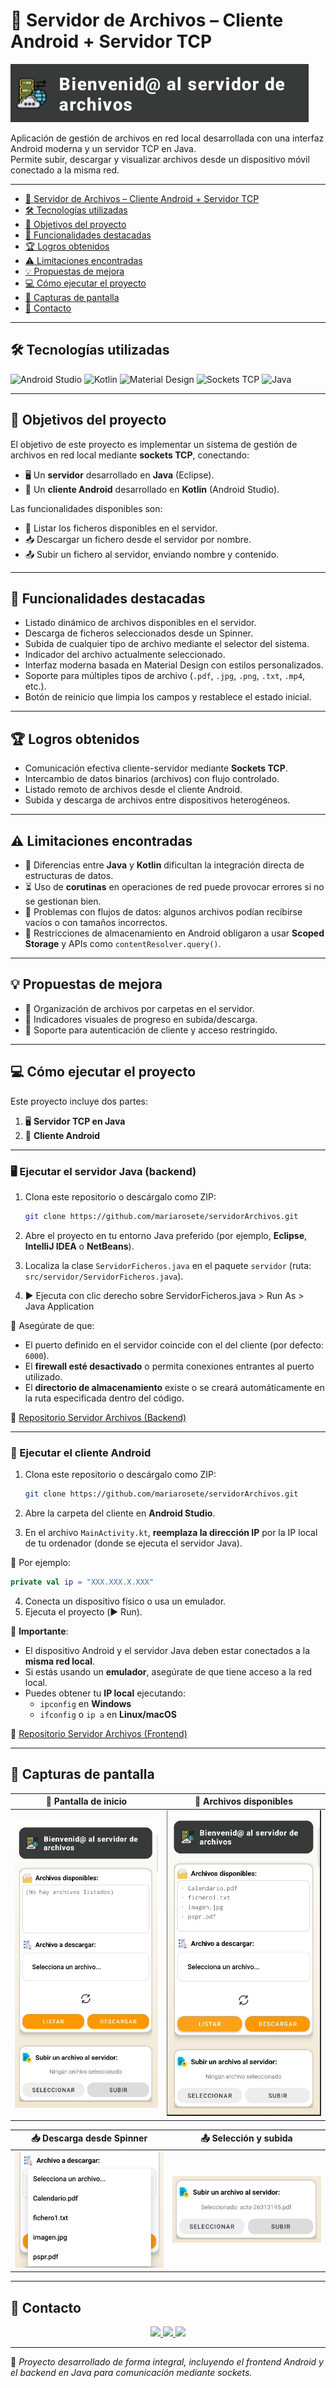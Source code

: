 # 📁 Servidor de Archivos – Cliente Android + Servidor TCP

![Banner Servidor](https://github.com/mariarosete/servidorArchivos/blob/main/bannerServidorArchivos.png?raw=true)

Aplicación de gestión de archivos en red local desarrollada con una interfaz Android moderna y un servidor TCP en Java.  
Permite subir, descargar y visualizar archivos desde un dispositivo móvil conectado a la misma red.

---

- [📁 Servidor de Archivos – Cliente Android + Servidor TCP](#-servidor-de-archivos--cliente-android--servidor-tcp)
- [🛠 Tecnologías utilizadas](#-tecnologías-utilizadas)
- [🎯 Objetivos del proyecto](#-objetivos-del-proyecto)
- [🚀 Funcionalidades destacadas](#-funcionalidades-destacadas)
- [🏆 Logros obtenidos](#-logros-obtenidos)
- [⚠️ Limitaciones encontradas](#️-limitaciones-encontradas)
- [💡 Propuestas de mejora](#-propuestas-de-mejora)
- [💻 Cómo ejecutar el proyecto](#-cómo-ejecutar-el-proyecto)
- [📸 Capturas de pantalla](#-capturas-de-pantalla)
- [📩 Contacto](#-contacto)

---

## 🛠 Tecnologías utilizadas

![Android Studio](https://img.shields.io/badge/Android_Studio-3DDC84?style=for-the-badge&logo=android-studio&logoColor=white)
![Kotlin](https://img.shields.io/badge/Kotlin-7F52FF?style=for-the-badge&logo=kotlin&logoColor=white)
![Material Design](https://img.shields.io/badge/Material%20Design-757575?style=for-the-badge&logo=material-design&logoColor=white)
![Sockets TCP](https://img.shields.io/badge/Sockets-TCP-blue?style=for-the-badge)
![Java](https://img.shields.io/badge/Java-ED8B00?style=for-the-badge&logo=java&logoColor=white)

---

## 🎯 Objetivos del proyecto

El objetivo de este proyecto es implementar un sistema de gestión de archivos en red local mediante **sockets TCP**, conectando:

- 🖥 Un **servidor** desarrollado en **Java** (Eclipse).
- 📱 Un **cliente Android** desarrollado en **Kotlin** (Android Studio).

Las funcionalidades disponibles son:

- 📄 Listar los ficheros disponibles en el servidor.
- 📥 Descargar un fichero desde el servidor por nombre.
- 📤 Subir un fichero al servidor, enviando nombre y contenido.

---

## 🚀 Funcionalidades destacadas

- Listado dinámico de archivos disponibles en el servidor.
- Descarga de ficheros seleccionados desde un Spinner.
- Subida de cualquier tipo de archivo mediante el selector del sistema.
- Indicador del archivo actualmente seleccionado.
- Interfaz moderna basada en Material Design con estilos personalizados.
- Soporte para múltiples tipos de archivo (`.pdf`, `.jpg`, `.png`, `.txt`, `.mp4`, etc.).
- Botón de reinicio que limpia los campos y restablece el estado inicial.

---

## 🏆 Logros obtenidos

- Comunicación efectiva cliente-servidor mediante **Sockets TCP**.
- Intercambio de datos binarios (archivos) con flujo controlado.
- Listado remoto de archivos desde el cliente Android.
- Subida y descarga de archivos entre dispositivos heterogéneos.

---

## ⚠️ Limitaciones encontradas

- 🔀 Diferencias entre **Java** y **Kotlin** dificultan la integración directa de estructuras de datos.
- ⏳ Uso de **corutinas** en operaciones de red puede provocar errores si no se gestionan bien.
- 📂 Problemas con flujos de datos: algunos archivos podían recibirse vacíos o con tamaños incorrectos.
- 📱 Restricciones de almacenamiento en Android obligaron a usar **Scoped Storage** y APIs como `contentResolver.query()`.

---

## 💡 Propuestas de mejora

- 📁 Organización de archivos por carpetas en el servidor.
- 📶 Indicadores visuales de progreso en subida/descarga.
- 🔐 Soporte para autenticación de cliente y acceso restringido.

---

## 💻 Cómo ejecutar el proyecto

Este proyecto incluye dos partes:  
1. 🖥 **Servidor TCP en Java**  
2. 📱 **Cliente Android**

---

### 🖥 Ejecutar el servidor Java (backend)

1. Clona este repositorio o descárgalo como ZIP:

   ```bash
   git clone https://github.com/mariarosete/servidorArchivos.git
   ```

2. Abre el proyecto en tu entorno Java preferido (por ejemplo, **Eclipse**, **IntelliJ IDEA** o **NetBeans**).
3. Localiza la clase `ServidorFicheros.java` en el paquete `servidor` (ruta: `src/servidor/ServidorFicheros.java`).
4. ▶️ Ejecuta con clic derecho sobre ServidorFicheros.java > Run As > Java Application

📌 Asegúrate de que:
- El puerto definido en el servidor coincide con el del cliente (por defecto: `6000`).
- El **firewall esté desactivado** o permita conexiones entrantes al puerto utilizado.
- El **directorio de almacenamiento** existe o se creará automáticamente en la ruta especificada dentro del código.

🔗 [Repositorio Servidor Archivos (Backend)](https://github.com/mariarosete/servidorArchivos/tree/main/back)

---

### 📱 Ejecutar el cliente Android

1. Clona este repositorio o descárgalo como ZIP:

   ```bash
   git clone https://github.com/mariarosete/servidorArchivos.git
   ```

2. Abre la carpeta del cliente en **Android Studio**.
3. En el archivo `MainActivity.kt`, **reemplaza la dirección IP** por la IP local de tu ordenador (donde se ejecuta el servidor Java).  

📌 Por ejemplo:

```kotlin
private val ip = "XXX.XXX.X.XXX"
```

4. Conecta un dispositivo físico o usa un emulador.
5. Ejecuta el proyecto (▶️ Run).

📌 **Importante**:

- El dispositivo Android y el servidor Java deben estar conectados a la **misma red local**.
- Si estás usando un **emulador**, asegúrate de que tiene acceso a la red local.
- Puedes obtener tu **IP local** ejecutando:
  - `ipconfig` en **Windows**
  - `ifconfig` o `ip a` en **Linux/macOS**

🔗 [Repositorio Servidor Archivos (Frontend)](https://github.com/mariarosete/servidorArchivos/tree/main/front)

---

## 📸 Capturas de pantalla

| 🧾 Pantalla de inicio | 📁 Archivos disponibles |
|----------------------|--------------------------|
| ![Inicio](https://github.com/mariarosete/servidorArchivos/blob/main/screenshots/Inicio.png?raw=true) | ![Listado](https://github.com/mariarosete/servidorArchivos/blob/main/screenshots/Listado.png?raw=true) |

| 📥 Descarga desde Spinner | 📤 Selección y subida |
|------------------------|---------------------------|
| ![Spinner](https://github.com/mariarosete/servidorArchivos/blob/main/screenshots/spinner.png?raw=true) | ![Subida](https://github.com/mariarosete/servidorArchivos/blob/main/screenshots/Subida.png?raw=true) |


---

## 📩 Contacto

<p align="center">
  <a href="mailto:marlarosete89@gmail.com">
    <img src="https://img.shields.io/badge/Gmail-D14836?style=for-the-badge&logo=gmail&logoColor=white" />
  </a>
  <a href="https://linkedin.com/in/mariarosetesuarez">
    <img src="https://img.shields.io/badge/LinkedIn-0077B5?style=for-the-badge&logo=linkedin&logoColor=white" />
  </a>
  <a href="https://github.com/mariarosete">
    <img src="https://img.shields.io/badge/GitHub-100000?style=for-the-badge&logo=github&logoColor=white" />
  </a>
</p>

---

📌 *Proyecto desarrollado de forma integral, incluyendo el frontend Android y el backend en Java para comunicación mediante sockets.*
